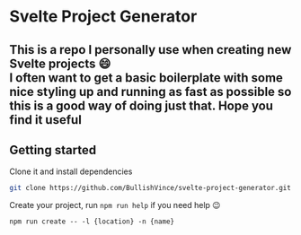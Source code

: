# Svelte Project Generator  
This is a repo I personally use when creating new Svelte projects 😄  
I often want to get a basic boilerplate with some nice styling up and running as fast as possible so this is a good way of doing just that. Hope you find it useful  
---  
## Getting started  
Clone it and install dependencies
```bash  
git clone https://github.com/BullishVince/svelte-project-generator.git && npm i  
```  
Create your project, run `npm run help` if you need help 😉  
```node
npm run create -- -l {location} -n {name}
```